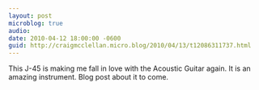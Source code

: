 ```yaml
---
layout: post
microblog: true
audio: 
date: 2010-04-12 18:00:00 -0600
guid: http://craigmcclellan.micro.blog/2010/04/13/t12086311737.html
---
```

This J-45 is making me fall in love with the Acoustic Guitar again.  It is an amazing instrument.  Blog post about it to come.
